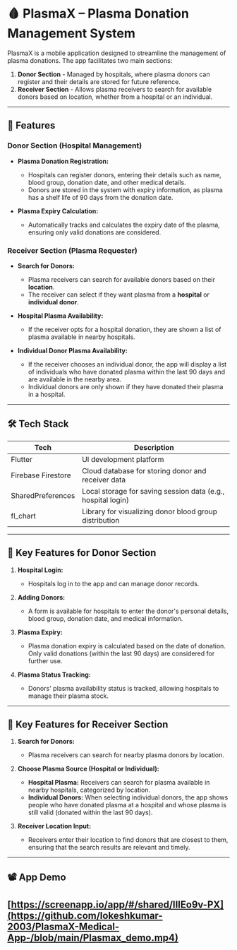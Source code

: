 # 🩸 PlasmaX – Plasma Donation Management System

PlasmaX is a mobile application designed to streamline the management of plasma donations. The app facilitates two main sections:

1. **Donor Section** - Managed by hospitals, where plasma donors can register and their details are stored for future reference.
2. **Receiver Section** - Allows plasma receivers to search for available donors based on location, whether from a hospital or an individual.

---

## 🚀 Features

### **Donor Section** (Hospital Management)

* **Plasma Donation Registration:**

  * Hospitals can register donors, entering their details such as name, blood group, donation date, and other medical details.
  * Donors are stored in the system with expiry information, as plasma has a shelf life of 90 days from the donation date.
* **Plasma Expiry Calculation:**

  * Automatically tracks and calculates the expiry date of the plasma, ensuring only valid donations are considered.

### **Receiver Section** (Plasma Requester)

* **Search for Donors:**

  * Plasma receivers can search for available donors based on their **location**.
  * The receiver can select if they want plasma from a **hospital** or **individual donor**.
* **Hospital Plasma Availability:**

  * If the receiver opts for a hospital donation, they are shown a list of plasma available in nearby hospitals.
* **Individual Donor Plasma Availability:**

  * If the receiver chooses an individual donor, the app will display a list of individuals who have donated plasma within the last 90 days and are available in the nearby area.
  * Individual donors are only shown if they have donated their plasma in a hospital.

---

## 🛠️ Tech Stack

| Tech               | Description                                                  |
| ------------------ | ------------------------------------------------------------ |
| Flutter            | UI development platform                                      |
| Firebase Firestore | Cloud database for storing donor and receiver data           |
| SharedPreferences  | Local storage for saving session data (e.g., hospital login) |
| fl\_chart          | Library for visualizing donor blood group distribution       |

---


## 🔑 Key Features for **Donor** Section

1. **Hospital Login:**

   * Hospitals log in to the app and can manage donor records.

2. **Adding Donors:**

   * A form is available for hospitals to enter the donor's personal details, blood group, donation date, and medical information.

3. **Plasma Expiry:**

   * Plasma donation expiry is calculated based on the date of donation. Only valid donations (within the last 90 days) are considered for further use.

4. **Plasma Status Tracking:**

   * Donors' plasma availability status is tracked, allowing hospitals to manage their plasma stock.

---

## 🔑 Key Features for **Receiver** Section

1. **Search for Donors:**

   * Plasma receivers can search for nearby plasma donors by location.

2. **Choose Plasma Source (Hospital or Individual):**

   * **Hospital Plasma:** Receivers can search for plasma available in nearby hospitals, categorized by location.
   * **Individual Donors:** When selecting individual donors, the app shows people who have donated plasma at a hospital and whose plasma is still valid (donated within the last 90 days).

3. **Receiver Location Input:**

   * Receivers enter their location to find donors that are closest to them, ensuring that the search results are relevant and timely.

---



## 📽️ App Demo

[https://screenapp.io/app/#/shared/IIlEo9v-PX](https://github.com/lokeshkumar-2003/PlasmaX-Medical-App-/blob/main/Plasmax_demo.mp4)
---

